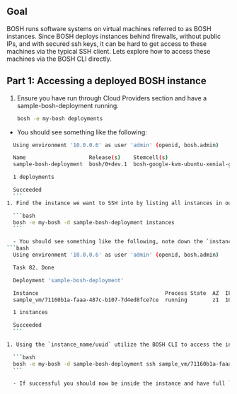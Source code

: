 ## Goal

BOSH runs software systems on virtual machines referred to as BOSH instances. Since BOSH deploys instances behind firewalls, without public IPs, and with secured ssh keys, it can be hard to get access to these machines via the typical SSH client. Lets explore how to access these machines via the BOSH CLI directly.

## Part 1: Accessing a deployed BOSH instance

1. Ensure you have run through Cloud Providers section and have a sample-bosh-deployment running.

    ```bash
    bosh -e my-bosh deployments
    ```

  - You should see something like the following:
  ```bash
    Using environment '10.0.0.6' as user 'admin' (openid, bosh.admin)

    Name                    Release(s)    Stemcell(s)                                    Team(s)  Cloud Config
    sample-bosh-deployment  bosh/0+dev.1  bosh-google-kvm-ubuntu-xenial-go_agent/621.41  -        latest

    1 deployments

    Succeeded
    ```
1. Find the instance we want to SSH into by listing all instances in our deployment.

    ```bash
    bosh -e my-bosh -d sample-bosh-deployment instances
    ```

    - You should see something like the following, note down the `instance_name/uuid`:
  ```bash
    Using environment '10.0.0.6' as user 'admin' (openid, bosh.admin)

    Task 82. Done

    Deployment 'sample-bosh-deployment'

    Instance                                        Process State  AZ  IPs
    sample_vm/71160b1a-faaa-487c-b107-7d4ed8fce7ce  running        z1  10.0.0.11

    1 instances

    Succeeded
    ```

1. Using the `instance_name/uuid` utilize the BOSH CLI to access the instance via the `ssh` subcommand.

    ```bash
    bosh -e my-bosh -d sample-bosh-deployment ssh sample_vm/71160b1a-faaa-487c-b107-7d4ed8fce7ce
    ```

    - If successful you should now be inside the instance and have full `root` access via `sudo su`.
